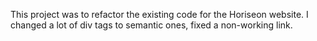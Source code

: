 This project was to refactor the existing code for the Horiseon website. I changed a lot of div tags to semantic ones, fixed a non-working link.
